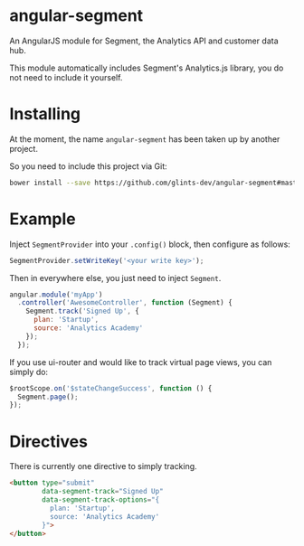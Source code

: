 # angular-segment

An AngularJS module for Segment, the Analytics API and customer data hub.

This module automatically includes Segment's Analytics.js library, you do not
need to include it yourself.

# Installing

At the moment, the name `angular-segment` has been taken up by another project.

So you need to include this project via Git:

```bash
bower install --save https://github.com/glints-dev/angular-segment#master
```

# Example

Inject `SegmentProvider` into your `.config()` block, then configure as
follows:

```javascript
SegmentProvider.setWriteKey('<your write key>');
```

Then in everywhere else, you just need to inject `Segment`.

```javascript
angular.module('myApp')
  .controller('AwesomeController', function (Segment) {
    Segment.track('Signed Up', {
      plan: 'Startup',
      source: 'Analytics Academy'
    });
  });
```

If you use ui-router and would like to track virtual page views, you can simply
do:

```javascript
$rootScope.on('$stateChangeSuccess', function () {
  Segment.page();
});
```

# Directives

There is currently one directive to simply tracking.

```html
<button type="submit"
        data-segment-track="Signed Up"
        data-segment-track-options="{
          plan: 'Startup',
          source: 'Analytics Academy'
        }">
</button>
```
